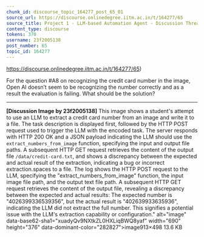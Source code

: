 ```yaml
---
chunk_id: discourse_topic_164277_post_65_01
source_url: https://discourse.onlinedegree.iitm.ac.in/t/164277/65
source_title: Project 1 - LLM-based Automation Agent - Discussion Thread [TDS Jan 2025]
content_type: discourse
tokens: 370
username: 23f2005138
post_number: 65
topic_id: 164277
---
```


https://discourse.onlinedegree.iitm.ac.in/t/164277/65)

For the question #A8 on recognizing the credit card number in the image, Open AI doesn’t seem to be recognizing the number correctly and as a result the evaluation is failing. What should be the solution?

---

**[Discussion Image by 23f2005138]** This image shows a student's attempt to use an LLM to extract a credit card number from an image and write it to a file. The task description is displayed first, followed by the HTTP POST request used to trigger the LLM with the encoded task. The server responds with HTTP 200 OK and a JSON payload indicating the LLM should use the `extract_numbers_from_image` function, specifying the input and output file paths. A subsequent HTTP GET request retrieves the content of the output file `/data/credit-card.txt`, and shows a discrepancy between the expected and actual result of the extraction, indicating a bug or incorrect extraction.spaces to a file. The log shows the HTTP POST request to the LLM, specifying the "extract_numbers_from_image" function, the input image file path, and the output text file path. A subsequent HTTP GET request retrieves the content of the output file, revealing a discrepancy between the expected and actual results: The expected number is "4026399336539356", but the actual result is "402639933635936", indicating the LLM did not extract the full number. This signifies a potential issue with the LLM's extraction capability or configuration." alt="image" data-base62-sha1="xuadyQv9NXtkZL0HXLiqBWQ8yaf" width="690" height="376" data-dominant-color="282827">image913×498 13.6 KB
